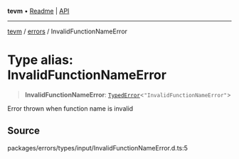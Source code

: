 **tevm** • [Readme](../../README.md) \| [API](../../modules.md)

***

[tevm](../../README.md) / [errors](../README.md) / InvalidFunctionNameError

# Type alias: InvalidFunctionNameError

> **InvalidFunctionNameError**: [`TypedError`](TypedError.md)\<`"InvalidFunctionNameError"`\>

Error thrown when function name is invalid

## Source

packages/errors/types/input/InvalidFunctionNameError.d.ts:5
